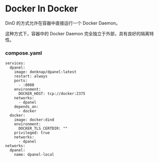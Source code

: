 # Docker In Docker

DinD 的方式允许在容器中直接运行一个 Docker Daemon。

这种方式下，容器中的 Docker Daemon 完全独立于外部，具有良好的隔离特性。

### compose.yaml

```
services:
  dpanel:
    image: donknap/dpanel:latest
    restart: always
    ports:
      - :8080
    environment:
      DOCKER_HOST: tcp://docker:2375
    networks:
      - dpanel
    depends_on:
      - docker
  docker:
    image: docker:dind
    environment:
      DOCKER_TLS_CERTDIR: ""
    privileged: true 
    networks:
      - dpanel
networks:
  dpanel:
    name: dpanel-local
```
